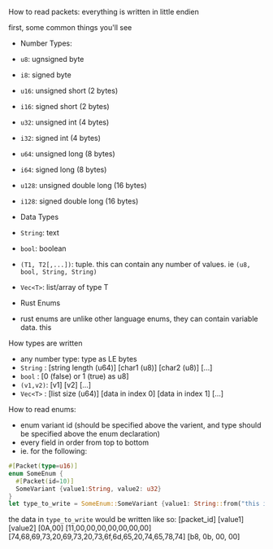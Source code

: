 

How to read packets:
everything is written in little endien

first, some common things you'll see
 - Number Types:
  - `u8`: ugnsigned byte
  - `i8`: signed byte
  - `u16`: unsigned short (2 bytes)
  - `i16`: signed short (2 bytes)
  - `u32`: unsigned int (4 bytes)
  - `i32`: signed int (4 bytes)
  - `u64`: unsigned long (8 bytes)
  - `i64`: signed long (8 bytes)
  - `u128`: unsigned double long (16 bytes)
  - `i128`: signed double long (16 bytes)

 - Data Types
  - `String`: text
  - `bool`: boolean
  - `(T1, T2[,...])`: tuple. this can contain any number of values. ie `(u8, bool, String, String)`
  - `Vec<T>`: list/array of type T

 - Rust Enums
  - rust enums are unlike other language enums, they can contain variable data. this 


How types are written
 - any number type: type as LE bytes
 - `String` : [string length (u64)] [char1 (u8)] [char2 (u8)] [...]
 - `bool`   : [0 (false) or 1 (true) as u8]
 - `(v1,v2)`: [v1] [v2] [...]
 - `Vec<T>` : [list size (u64)] [data in index 0] [data in index 1] [...]


 How to read enums:
  - enum variant id (should be specified above the varient, and type should be specified above the enum declaration)
  - every field in order from top to bottom
  - ie. for the following:
  ```rs
  #[Packet(type=u16)]
  enum SomeEnum {
    #[Packet(id=10)]
    SomeVariant {value1:String, value2: u32}
  }
  let type_to_write = SomeEnum::SomeVariant {value1: String::from("this is some text"), value2: 3000}
  ```
  the data in `type_to_write` would be written like so:
  [packet_id] [value1] [value2]
  [0A,00] [11,00,00,00,00,00,00,00][74,68,69,73,20,69,73,20,73,6f,6d,65,20,74,65,78,74] [b8, 0b, 00, 00]